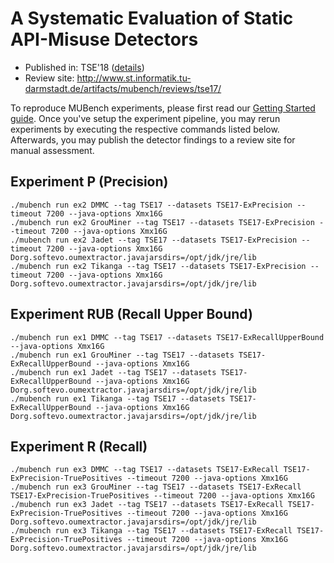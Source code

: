 # A Systematic Evaluation of Static API-Misuse Detectors

* Published in: TSE'18 ([details](http://sven-amann.de/publications/2018-03-A-Systematic-Evalution-of-Static-API-Misuse-Detectors/))
* Review site: http://www.st.informatik.tu-darmstadt.de/artifacts/mubench/reviews/tse17/

To reproduce MUBench experiments, please first read our [Getting Started guide](../#getting-started).
Once you've setup the experiment pipeline, you may rerun experiments by executing the respective commands listed below.
Afterwards, you may publish the detector findings to a review site for manual assessment.

## Experiment P (Precision)

    ./mubench run ex2 DMMC --tag TSE17 --datasets TSE17-ExPrecision --timeout 7200 --java-options Xmx16G
    ./mubench run ex2 GrouMiner --tag TSE17 --datasets TSE17-ExPrecision --timeout 7200 --java-options Xmx16G
    ./mubench run ex2 Jadet --tag TSE17 --datasets TSE17-ExPrecision --timeout 7200 --java-options Xmx16G Dorg.softevo.oumextractor.javajarsdirs=/opt/jdk/jre/lib
    ./mubench run ex2 Tikanga --tag TSE17 --datasets TSE17-ExPrecision --timeout 7200 --java-options Xmx16G Dorg.softevo.oumextractor.javajarsdirs=/opt/jdk/jre/lib

## Experiment RUB (Recall Upper Bound)

    ./mubench run ex1 DMMC --tag TSE17 --datasets TSE17-ExRecallUpperBound --java-options Xmx16G
    ./mubench run ex1 GrouMiner --tag TSE17 --datasets TSE17-ExRecallUpperBound --java-options Xmx16G
    ./mubench run ex1 Jadet --tag TSE17 --datasets TSE17-ExRecallUpperBound --java-options Xmx16G Dorg.softevo.oumextractor.javajarsdirs=/opt/jdk/jre/lib
    ./mubench run ex1 Tikanga --tag TSE17 --datasets TSE17-ExRecallUpperBound --java-options Xmx16G Dorg.softevo.oumextractor.javajarsdirs=/opt/jdk/jre/lib

## Experiment R (Recall)

    ./mubench run ex3 DMMC --tag TSE17 --datasets TSE17-ExRecall TSE17-ExPrecision-TruePositives --timeout 7200 --java-options Xmx16G
    ./mubench run ex3 GrouMiner --tag TSE17 --datasets TSE17-ExRecall TSE17-ExPrecision-TruePositives --timeout 7200 --java-options Xmx16G
    ./mubench run ex3 Jadet --tag TSE17 --datasets TSE17-ExRecall TSE17-ExPrecision-TruePositives --timeout 7200 --java-options Xmx16G Dorg.softevo.oumextractor.javajarsdirs=/opt/jdk/jre/lib
    ./mubench run ex3 Tikanga --tag TSE17 --datasets TSE17-ExRecall TSE17-ExPrecision-TruePositives --timeout 7200 --java-options Xmx16G Dorg.softevo.oumextractor.javajarsdirs=/opt/jdk/jre/lib
